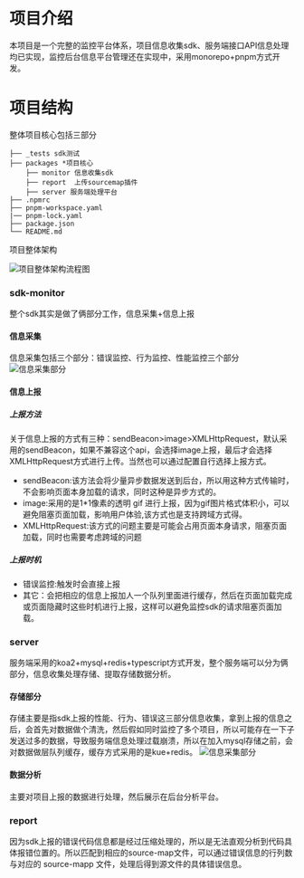 # 项目介绍
本项目是一个完整的监控平台体系，项目信息收集sdk、服务端接口API信息处理均已实现，监控后台信息平台管理还在实现中，采用monorepo+pnpm方式开发。
# 项目结构
整体项目核心包括三部分
```
├── _tests sdk测试
├── packages *项目核心
    ├── monitor 信息收集sdk
    ├── report  上传sourcemap插件
    ├── server 服务端处理平台
├── .npmrc
├── pnpm-workspace.yaml
|── pnpm-lock.yaml
├── package.json
└── README.md
```
项目整体架构

![项目整体架构流程图](https://github.com/pwstrick/shin-server/blob/main/docs/assets/architecture.png)

### sdk-monitor
整个sdk其实是做了俩部分工作，信息采集+信息上报

#### 信息采集
信息采集包括三个部分：错误监控、行为监控、性能监控三个部分
![信息采集部分](https://github.com/pwstrick/shin-server/blob/main/docs/assets/architecture.png)

#### 信息上报
##### 上报方法
关于信息上报的方式有三种：sendBeacon>image>XMLHttpRequest，默认采用的sendBeacon，如果不兼容这个api，会选择image上报，最后才会选择XMLHttpRequest方式进行上传。当然也可以通过配置自行选择上报方式。
- sendBeacon:该方法会将少量异步数据发送到后台，所以用这种方式传输时，不会影响页面本身加载的请求，同时这种是异步方式的。
- image:采用的是1*1像素的透明 gif 进行上报，因为gif图片格式体积小，可以避免阻塞页面加载，影响用户体验,该方式也是支持跨域方式得。
- XMLHttpRequest:该方式的问题主要是可能会占用页面本身请求，阻塞页面加载，同时也需要考虑跨域的问题
##### 上报时机
- 错误监控:触发时会直接上报
- 其它：会把相应的信息上报加人一个队列里面进行缓存，然后在页面加载完成或页面隐藏时这些时机进行上报，这样可以避免监控sdk的请求阻塞页面加载。


### server
服务端采用的koa2+mysql+redis+typescript方式开发，整个服务端可以分为俩部分，信息收集处理存储、提取存储数据分析。
#### 存储部分
存储主要是指sdk上报的性能、行为、错误这三部分信息收集，拿到上报的信息之后，会首先对数据做个清洗，然后假如同时监控了多个项目，所以可能存在一下子发送过多的数据，导致服务端信息处理过载崩溃，所以在加入mysql存储之前，会对数据做层队列缓存，缓存方式采用的是kue+redis。
![信息采集部分](https://github.com/pwstrick/shin-server/blob/main/docs/assets/architecture.png)
#### 数据分析
主要对项目上报的数据进行处理，然后展示在后台分析平台。

### report
因为sdk上报的错误代码信息都是经过压缩处理的，所以是无法直观分析到代码具体报错位置的。所以匹配到相应的source-map文件，可以通过错误信息的行列数与对应的 source-mapp 文件，处理后得到源文件的具体错误信息。
